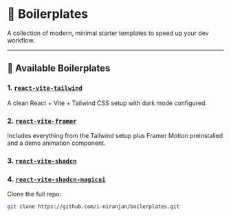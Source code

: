 # 🧪 Boilerplates

A collection of modern, minimal starter templates to speed up your dev workflow.

---

## 🚀 Available Boilerplates

### 1. [`react-vite-tailwind`](./react-vite-tailwind)
A clean React + Vite + Tailwind CSS setup with dark mode configured.

### 2. [`react-vite-framer`](./react-vite-framer)
Includes everything from the Tailwind setup plus Framer Motion preinstalled and a demo animation component.

### 3. [`react-vite-shadcn`](./react-vite-shadcn)

### 4. [`react-vite-shadcn-magicui`](./react-vite-shadcn-magicui)

Clone the full repo:

```bash
git clone https://github.com/i-niranjan/boilerplates.git
